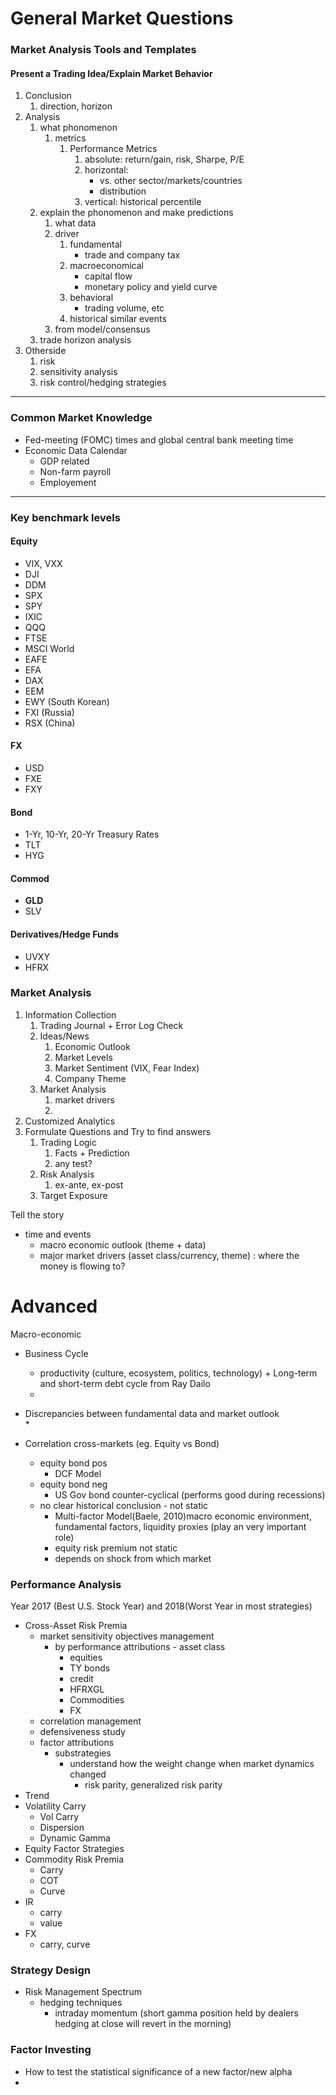 # General Market Questions

### Market Analysis Tools and Templates

#### Present a Trading Idea/Explain Market Behavior

1. Conclusion
   1. direction, horizon
2. Analysis
   1. what phonomenon
      1. metrics
         1. Performance Metrics
            1. absolute: return/gain, risk, Sharpe, P/E
            2. horizontal:
               *  vs. other sector/markets/countries
               * distribution
            3. vertical: historical percentile
   2. explain the phonomenon and make predictions
      1. what data
      2. driver
         1. fundamental
            * trade and company tax
         2. macroeconomical
            * capital flow
            * monetary policy and yield curve
         3. behavioral
            * trading volume, etc
         4. historical similar events
      3. from model/consensus
   3. trade horizon analysis
3. Otherside
   1. risk
   2. sensitivity analysis
   3. risk control/hedging strategies

---

### Common Market Knowledge

* Fed-meeting \(FOMC\) times and global central bank meeting time
* Economic Data Calendar
  * GDP related
  * Non-farm payroll 
  * Employement

---

### Key benchmark levels

#### Equity

* VIX, VXX
* DJI
* DDM
* SPX
* SPY
* IXIC
* QQQ
* FTSE
* MSCI World
* EAFE
* EFA
* DAX
* EEM
* EWY \(South Korean\)
* FXI \(Russia\)
* RSX \(China\)

#### FX

* USD
* FXE
* FXY

#### Bond

* 1-Yr, 10-Yr, 20-Yr Treasury Rates
* TLT
* HYG

#### Commod

* **GLD**
* SLV

#### Derivatives/Hedge Funds

* UVXY
* HFRX

### Market Analysis

1. Information Collection
   1. Trading Journal + Error Log Check
   2. Ideas/News
      1. Economic Outlook
      2. Market Levels
      3. Market Sentiment \(VIX, Fear Index\)
      4. Company Theme
   3. Market Analysis
      1. market drivers
      2. 
2. Customized Analytics
3. Formulate Questions and Try to find answers
   1. Trading Logic
      1. Facts + Prediction 
      2. any test?
   2. Risk Analysis
      1. ex-ante, ex-post
   3. Target Exposure 

Tell the story

* time and events
  * macro economic outlook \(theme + data\)
  * major market drivers \(asset class/currency, theme\) : where the money is flowing to? 

# Advanced

Macro-economic

* Business Cycle

  * productivity \(culture, ecosystem, politics, technology\) + Long-term and short-term debt cycle from Ray Dailo
  * 

* Discrepancies between fundamental data and market outlook  
  \*

* Correlation cross-markets \(eg. Equity vs Bond\)

  * equity bond pos
    * DCF Model
  * equity bond neg
    * US Gov bond counter-cyclical \(performs good during recessions\)
  * no clear historical conclusion - not static
    * Multi-factor Model\(Baele, 2010\)macro economic environment, fundamental factors, liquidity proxies \(play an very important role\)
    * equity risk premium not static
    * depends on shock from which market

### Performance Analysis

Year 2017 \(Best U.S. Stock Year\) and 2018\(Worst Year in most strategies\)

* Cross-Asset Risk Premia
  * market sensitivity objectives management
    * by performance attributions - asset class
      * equities
      * TY bonds
      * credit
      * HFRXGL
      * Commodities
      * FX
  * correlation management
  * defensiveness study
  * factor attributions
    * substrategies
      * understand how the weight change when market dynamics changed 
        * risk parity, generalized risk parity 
* Trend 
* Volatility Carry
  * Vol Carry
  * Dispersion
  * Dynamic Gamma
* Equity Factor Strategies
* Commodity Risk Premia
  * Carry
  * COT
  * Curve
* IR
  * carry
  * value
* FX
  * carry, curve

### Strategy Design

* Risk Management Spectrum
  * hedging techniques
    * intraday momentum \(short gamma position held by dealers hedging at close will revert in the morning\)

### Factor Investing

* How to test the statistical significance of a new factor/new alpha
* 


